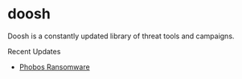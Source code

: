 # doosh
Doosh is a constantly updated library of threat tools and campaigns.

Recent Updates
* [Phobos Ransomware](2024/phobos-ransomware.md)
